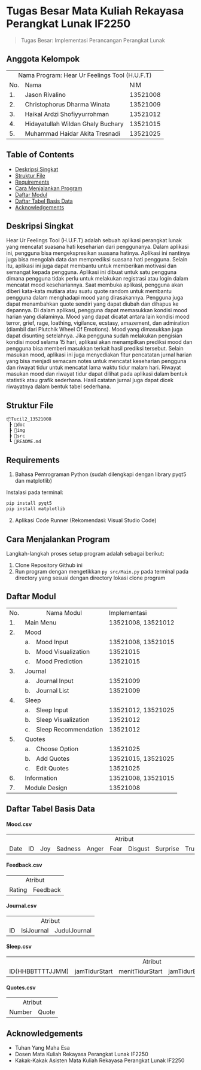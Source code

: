 # Tugas Besar Mata Kuliah Rekayasa Perangkat Lunak IF2250
> Tugas Besar: Implementasi Perancangan Perangkat Lunak

## Anggota Kelompok
<table>
    <tr>
        <td colspan="3", align = "center"><center>Nama Program: Hear Ur Feelings Tool (H.U.F.T)</center></td>
    </tr>
    <tr>
        <td>No.</td>
        <td>Nama</td>
        <td>NIM</td>
    </tr>
    <tr>
        <td>1.</td>
        <td>Jason Rivalino</td>
        <td>13521008</td>
    </tr>
    <tr>
        <td>2.</td>
        <td>Christophorus Dharma Winata</td>
        <td>13521009</td>
    </tr>
    <tr>
        <td>3.</td>
        <td>Haikal Ardzi Shofiyyurrohman</td>
        <td>13521012</td>
    </tr>
    <tr>
        <td>4.</td>
        <td>Hidayatullah Wildan Ghaly Buchary</td>
        <td>13521015</td>
    </tr>
    <tr>
        <td>5.</td>
        <td>Muhammad Haidar Akita Tresnadi</td>
        <td>13521025</td>
    </tr>
</table>

## Table of Contents
* [Deskripsi Singkat](#deskripsi-singkat)
* [Struktur File](#struktur-file)
* [Requirements](#requirements)
* [Cara Menjalankan Program](#cara-menjalankan-program)
* [Daftar Modul](#daftar-modul)
* [Daftar Tabel Basis Data](#daftar-tabel-basis-data)
* [Acknowledgements](#acknowledgements)

## Deskripsi Singkat 
Hear Ur Feelings Tool (H.U.F.T) adalah sebuah aplikasi perangkat lunak yang mencatat suasana hati keseharian dari penggunanya. Dalam aplikasi ini, pengguna bisa mengekspresikan suasana hatinya. Aplikasi ini nantinya juga bisa mengolah data dan memprediksi suasana hati pengguna. Selain itu, aplikasi ini juga dapat membantu untuk memberikan motivasi dan semangat kepada pengguna. Aplikasi ini dibuat untuk satu pengguna dimana pengguna tidak perlu untuk melakukan registrasi atau login dalam mencatat mood kesehariannya. Saat membuka aplikasi, pengguna akan diberi kata-kata mutiara atau suatu quote random untuk membantu pengguna dalam menghadapi mood yang dirasakannya. Pengguna juga dapat menambahkan quote sendiri yang dapat diubah dan dihapus ke depannya. Di dalam aplikasi, pengguna dapat memasukkan kondisi mood harian yang dialaminya. Mood yang dapat dicatat antara lain kondisi mood terror, grief, rage, loathing, vigilance, ecstasy, amazement, dan admiration (diambil dari Plutchik Wheel Of Emotions). Mood yang dimasukkan juga dapat disunting setelahnya. Jika pengguna sudah melakukan pengisian kondisi mood selama 15 hari, aplikasi akan menampilkan prediksi mood dan pengguna bisa memberi masukkan terkait hasil prediksi tersebut. Selain masukan mood, aplikasi ini juga menyediakan fitur pencatatan jurnal harian yang bisa menjadi semacam notes untuk mencatat keseharian pengguna dan riwayat tidur untuk mencatat lama waktu tidur malam hari. Riwayat masukan mood dan riwayat tidur dapat dilihat pada aplikasi dalam bentuk statistik atau grafik sederhana. Hasil catatan jurnal juga dapat dicek riwayatnya dalam bentuk tabel sederhana.

## Struktur File
```bash
📦Tucil2_13521008
 ┣ 📂doc
 ┣ 📂img
 ┣ 📂src
 ┗ 📜README.md
 ```
 
## Requirements
1. Bahasa Pemrograman Python (sudah dilengkapi dengan library pyqt5 dan matplotlib)

Instalasi pada terminal:
```bash
pip install pyqt5
pip install matplotlib
```

2. Aplikasi Code Runner (Rekomendasi: Visual Studio Code)


## Cara Menjalankan Program
Langkah-langkah proses setup program adalah sebagai berikut:
1. Clone Repository Github ini
2. Run program dengan mengetikkan `py src/Main.py` pada terminal pada directory yang sesuai dengan directory lokasi clone program 

## Daftar Modul
<table>
    <tr>
        <td>No.</td>
        <td colspan="2", align= "center">Nama Modul</td>
        <td>Implementasi</td>
    </tr>
    <tr>
        <td>1.</td>
        <td colspan="2", align= "left">Main Menu</td>
        <td>13521008, 13521012</td>
    </tr>
    <tr>
        <td>2.</td>
        <td colspan="3", align= "left">Mood</td>
    </tr>
    <tr>
        <td></td>
        <td>a.</td>
        <td>Mood Input</td>
        <td>13521008, 13521015</td>
    </tr>
    <tr>
        <td></td>
        <td>b.</td>
        <td>Mood Visualization</td>
        <td>13521015</td>
    </tr>
    <tr>
        <td></td>
        <td>c.</td>
        <td>Mood Prediction</td>
        <td>13521015</td>
    </tr>
    <tr>
        <td>3.</td>
        <td colspan="3", align= "left">Journal</td>
    </tr>
    <tr>
        <td></td>
        <td>a.</td>
        <td>Journal Input</td>
        <td>13521009</td>
    </tr>
    <tr>
        <td></td>
        <td>b.</td>
        <td>Journal List</td>
        <td>13521009</td>
    </tr>
        <tr>
        <td>4.</td>
        <td colspan="3", align= "left">Sleep</td>
    </tr>
    <tr>
        <td></td>
        <td>a.</td>
        <td>Sleep Input</td>
        <td>13521012, 13521025</td>
    </tr>
    <tr>
        <td></td>
        <td>b.</td>
        <td>Sleep Visualization</td>
        <td>13521012</td>
    </tr>
    <tr>
        <td></td>
        <td>c.</td>
        <td>Sleep Recommendation</td>
        <td>13521012</td>
    </tr>
    </tr>
        <tr>
        <td>5.</td>
        <td colspan="3", align= "left">Quotes</td>
    </tr>
    <tr>
        <td></td>
        <td>a.</td>
        <td>Choose Option</td>
        <td>13521025</td>
    </tr>
    <tr>
        <td></td>
        <td>b.</td>
        <td>Add Quotes</td>
        <td>13521015, 13521025</td>
    </tr>
    <tr>
        <td></td>
        <td>c.</td>
        <td>Edit Quotes</td>
        <td>13521025</td>
    </tr>
    <tr>
        <td>6.</td>
        <td colspan="2", align= "left">Information</td>
        <td>13521008, 13521015</td>
    </tr>
    <tr>
        <td>7.</td>
        <td colspan="2", align= "left">Module Design</td>
        <td>13521008</td>
    </tr>
</table>


## Daftar Tabel Basis Data
<h4>Mood.csv</h4>
<table>
    <tr>
        <td colspan="10", align = "center"><center>Atribut</center></td>
    </tr>
    <tr>
        <td>Date</td>
        <td>ID</td>
        <td>Joy</td>
        <td>Sadness</td>
        <td>Anger</td>
        <td>Fear</td>
        <td>Disgust</td>
        <td>Surprise</td>
        <td>Trust</td>
        <td>Anticipation</td>
    </tr>
</table>

<h4>Feedback.csv</h4>
<table>
    <tr>
        <td colspan="2", align = "center"><center>Atribut</center></td>
    </tr>
    <tr>
        <td>Rating</td>
        <td>Feedback</td>
    </tr>
</table>

<h4>Journal.csv</h4>
<table>
    <tr>
        <td colspan="3", align = "center"><center>Atribut</center></td>
    </tr>
    <tr>
        <td>ID</td>
        <td>IsiJournal</td>
        <td>JudulJournal</td>
    </tr>
</table>

<h4>Sleep.csv</h4>
<table>
    <tr>
        <td colspan="6", align = "center"><center>Atribut</center></td>
    </tr>
    <tr>
        <td>ID(HHBBTTTTJJMM)</td>
        <td>jamTidurStart</td>
        <td>menitTidurStart</td>
        <td>jamTidurEnd</td>
        <td>menitTidurEnd</td>
        <td>durasi(menit)</td>
    </tr>
</table>

<h4>Quotes.csv</h4>
<table>
    <tr>
        <td colspan="2", align = "center"><center>Atribut</center></td>
    </tr>
    <tr>
        <td>Number</td>
        <td>Quote</td>
    </tr>
</table>

## Acknowledgements
- Tuhan Yang Maha Esa
- Dosen Mata Kuliah Rekayasa Perangkat Lunak IF2250
- Kakak-Kakak Asisten Mata Kuliah Rekayasa Perangkat Lunak IF2250
